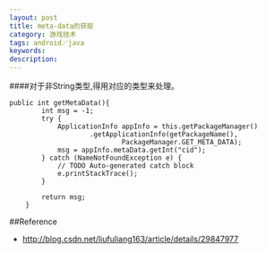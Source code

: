 ```yaml
---
layout: post
title: meta-data的获取
category: 游戏技术
tags: android／java
keywords: 
description: 
---
```


####对于非String类型,得用对应的类型来处理。


```
public int getMetaData(){
		int msg = -1;
		try {
			ApplicationInfo appInfo = this.getPackageManager()
					.getApplicationInfo(getPackageName(),
							PackageManager.GET_META_DATA);
			msg = appInfo.metaData.getInt("cid");
		} catch (NameNotFoundException e) {
			// TODO Auto-generated catch block
			e.printStackTrace();
		}
		
		return msg;
	}
```


##Reference
* <http://blog.csdn.net/liufuliang163/article/details/29847977>

